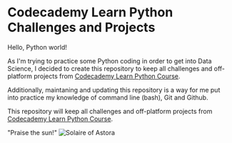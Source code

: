 # Codecademy Learn Python Challenges and Projects

Hello, Python world!

As I'm trying to practice some Python coding in order to get into Data Science, I decided to create this repository to keep all challenges and off-platform projects from [Codecademy Learn Python Course](https://www.codecademy.com/learn/learn-python-3).

Additionally, maintaning and updating this repository is a way for me put into practice my knowledge of command line (bash), Git and Github.

This repository will keep all challenges and off-platform projects from [Codecademy Learn Python Course](https://www.codecademy.com/learn/learn-python-3).

"Praise the sun!"
![Solaire of Astora](https://wallpapercave.com/wp/wp7134291.jpg)